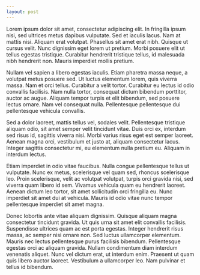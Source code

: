 ```yaml
---
layout: post
---
```


Lorem ipsum dolor sit amet, consectetur adipiscing elit. In fringilla ipsum nisi, sed ultrices metus dapibus vulputate. Sed et iaculis lacus. Nam at mattis nisi. Aliquam erat volutpat. Phasellus sit amet erat nibh. Quisque ut cursus velit. Nunc dignissim eget lorem ut pretium. Morbi posuere elit ut tellus egestas tristique. Curabitur hendrerit tristique tellus, id malesuada nibh hendrerit non. Mauris imperdiet mollis pretium.

Nullam vel sapien a libero egestas iaculis. Etiam pharetra massa neque, a volutpat metus posuere sed. Ut luctus elementum lorem, quis viverra massa. Nam et orci tellus. Curabitur a velit tortor. Curabitur eu lectus id odio convallis facilisis. Nam nulla tortor, consequat dictum bibendum porttitor, auctor ac augue. Aliquam tempor turpis et elit bibendum, sed posuere lectus ornare. Nam vel consequat nulla. Pellentesque pellentesque dui pellentesque vehicula convallis.

Sed a dolor laoreet, mattis tellus vel, sodales velit. Pellentesque tristique aliquam odio, sit amet semper velit tincidunt vitae. Duis orci ex, interdum sed risus id, sagittis viverra nisi. Morbi varius risus eget est semper laoreet. Aenean magna orci, vestibulum et justo at, aliquam consectetur lacus. Integer sagittis consectetur mi, eu elementum nulla pretium eu. Aliquam in interdum lectus.

Etiam imperdiet in odio vitae faucibus. Nulla congue pellentesque tellus ut vulputate. Nunc ex metus, scelerisque vel quam sed, rhoncus scelerisque leo. Proin scelerisque, velit ac volutpat volutpat, turpis orci gravida nisi, sed viverra quam libero id sem. Vivamus vehicula quam eu hendrerit laoreet. Aenean dictum leo tortor, sit amet sollicitudin orci fringilla eu. Nunc imperdiet sit amet dui at vehicula. Mauris id odio vitae nunc tempor pellentesque imperdiet sit amet magna.

Donec lobortis ante vitae aliquam dignissim. Quisque aliquam magna consectetur tincidunt gravida. Ut quis urna sit amet elit convallis facilisis. Suspendisse ultrices quam ac est porta egestas. Integer hendrerit risus massa, ac semper nisi ornare non. Sed luctus ullamcorper elementum. Mauris nec lectus pellentesque purus facilisis bibendum. Pellentesque egestas orci ac aliquam gravida. Nullam condimentum diam interdum venenatis aliquet. Nunc vel dictum erat, ut interdum enim. Praesent ut quam quis libero auctor laoreet. Vestibulum a ullamcorper leo. Nam pulvinar et tellus id bibendum. 
